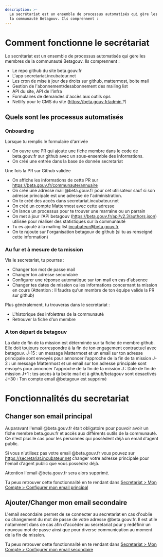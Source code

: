 ```yaml
---
description: >-
  Le secrétariat est un ensemble de processus automatisés qui gère les membres de
  la communauté Betagouv. Ils comprennent :
---
```


# Comment fonctionne le secrétariat

Le secrétariat est un ensemble de processus automatisés qui gère les membres de la communauté Betagouv. Ils comprennent :
* Le repo github du site beta.gouv.fr
* L'app secretariat.incubateur.net
* Les cron de mise à jour des droits sur github, mattermost, boite mail
* Gestion de l'abonnement/desabonnement des mailing list
* API du site, API de l'infra
* Formulaires de demandes d'accès aux outils ops
* Netlify pour le CMS du site ([https://beta.gouv.fr/admin ](https://beta.gouv.fr/admin) ?)

## Quels sont les processus automatisés

### Onboarding
Lorsque tu remplis le formulaire d'arrivée
- On ouvre une PR qui ajoute une fiche membre dans le code de beta.gouv.fr sur github avec un sous-ensemble des informations.
- On créé une entrée dans la base de donnée secretariat

Une fois la PR sur Github validée
- On affiche les informations de cette PR sur https://beta.gouv.fr/communaute/annuaire
- On créé une adresse mail @beta.gouv.fr pour cet utilisateur sauf si son adresse principale est une adresse de l'administration.
- On te créé des accès dans secretariat.incubateur.net
- On créé un compte Mattermost avec cette adresse
- On lance un processus pour te trouver une marraine ou un parrain
- On met à jour l'API betagouv (https://beta.gouv.fr/api/v2.3/authors.json) utilisée pour réaliser des statistiques sur la communauté
- Tu es ajouté à la mailing list incubateur@beta.gouv.fr
- On te rajoute sur l'organisation betagouv de github (si tu as renseigné cette information)

### Au fur et à mesure de ta mission
Via le secretariat, tu pourras :
- Changer ton mot de passe mail
- Changer ton adresse secondaire
- Configurer une réponse automatique sur ton mail en cas d'absence
- Changer tes dates de mission ou les informations concernant ta mission en cours (Attention : Il faudra qu'un membre de ton équipe valide la PR sur github)

Plus généralement, tu trouveras dans le secretariat :
- L'historique des infolettres de la communauté
- Retrouver la fiche d'un membre

### A ton départ de betagouv
La date de fin de ta mission est déterminée sur ta fiche de membre github. Elle doit toujours correspondre à la fin de ton engagement contractuel avec betagouv.
J-15 : un message Mattermost et un email sur ton adresse principale sont envoyés pour annoncer l'approche de la fin de ta mission
J-2 : un message Mattermost et un email sur ton adresse principale sont envoyés pour annoncer l'approche de la fin de ta mission
J : Date de fin de mission
J+1 : tes accès à ta boite mail et à github/betagouv sont desactivés
J+30 : Ton compte email @betagouv est supprimé

# Fonctionnalités du secretariat 

## Changer son email principal

Auparavant l'email @beta.gouv.fr était obligatoire pour pouvoir avoir un fiche membre beta.gouv.fr et accès aux différents outils de la communauté.
Ce n'est plus le cas pour les personnes qui possèdent déjà un email d'agent public.

Si vous n'utilisez pas votre email @beta.gouv.fr vous pouvez sur https://secretariat.incubateur.net changer votre adresse principale pour l'email d'agent public que vous possédez déjà. 

Attention l'email @beta.gouv.fr sera alors supprimé.

Tu peux retrouver cette fonctionnalité en te rendant dans [Secretariat > Mon Compte > Configurer mon email principal](https://secretariat.incubateur.net/account#change-primary-email)

## Ajouter/Changer mon email secondaire

L'email secondaire permet de se connecter au secretariat en cas d'oublie ou changement du mot de passe de votre adresse @beta.gouv.fr. 
Il est utile notamment dans ce cas afin d'accèder au secretariat pour y redéfinir un nouveau mot de passe ainsi que pour diverse communication au moment de la fin de mission.

Tu peux retrouver cette fonctionnalité en te rendant dans [Secretariat > Mon Compte > Configurer mon email secondaire](https://secretariat.incubateur.net/account#change-secondary-email)
